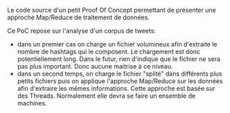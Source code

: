 Le code source d'un petit Proof Of Concept permettant de présenter une approche Map/Reduce de traitement de données.

Ce PoC repose sur l'analyse d'un corpus de tweets:
- dans un premier cas on charge un fichier volumineux afin d'extraite le nombre de hashtags qui le composent. Le chargement est donc potentiellement long. Dans le futur, rien d'indique que le fichier ne sera pas plus important. Donc aucune maitrise à ce niveau.
- dans un second temps, on charge le fichier "splité" dans différents plus petits fichiers puis on applique l'approche Map/Reduce sur les données afin d'extraire les mêmes informations. Cette approche est basée sur des Threads. Normalement elle devra se faire un ensemble de machines.

